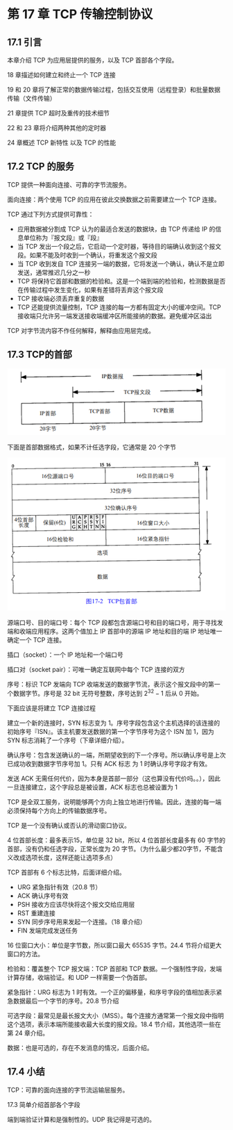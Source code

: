 # 第 17 章 TCP 传输控制协议

## 17.1 引言

本章介绍 TCP 为应用层提供的服务，以及 TCP 首部各个字段。

18 章描述如何建立和终止一个 TCP 连接

19 和 20 章将了解正常的数据传输过程，包括交互使用（远程登录）和批量数据传输（文件传输）

21 章提供 TCP 超时及重传的技术细节

22 和 23 章将介绍两种其他的定时器

24 章概述 TCP 新特性 以及 TCP 的性能



## 17.2 TCP 的服务

TCP 提供一种面向连接、可靠的字节流服务。

面向连接：两个使用 TCP 的应用在彼此交换数据之前需要建立一个 TCP 连接。

TCP 通过下列方式提供可靠性：

+ 应用数据被分割成 TCP  认为的最适合发送的数据块，由 TCP 传递给 IP 的信息单位称为『报文段』或『段』
+ 当 TCP 发出一个段之后，它启动一个定时器，等待目的端确认收到这个报文段。如果不能及时收到一个确认，将重发这个报文段
+ 当 TCP 收到发自 TCP 连接另一端的数据，它将发送一个确认，确认不是立即发送，通常推迟几分之一秒
+ TCP 将保持它首部和数据的检验和。这是一个端到端的检验和，检测数据是否在传输过程中发生变化，如果有差错将丢弃这个报文段
+ TCP 接收端必须丢弃重复的数据
+ TCP 还能提供流量控制，TCP 连接的每一方都有固定大小的缓冲空间。TCP 接收端只允许另一端发送接收端缓冲区所能接纳的数据。避免缓冲区溢出



TCP 对字节流内容不作任何解释，解释由应用层完成。



## 17.3 TCP的首部

![](17png/17-1.png)

下面是首部数据格式，如果不计任选字段，它通常是 20 个字节

![](17png/17-2.png)

源端口号、目的端口号：每个 TCP 段都包含源端口号和目的端口号，用于寻找发端和收端应用程序。这两个值加上 IP 首部中的源端 IP 地址和目的端 IP 地址唯一确定一个 TCP 连接。

插口（socket）：一个 IP 地址和一个端口号

插口对（socket pair）：可唯一确定互联网中每个 TCP 连接的双方



序号：标识 TCP 发端向 TCP 收端发送的数据字节流，表示这个报文段中的第一个数据字节。序号是 32 bit 无符号整数，序号达到 $2^{32}-1$ 后从 0 开始。

下面应该是将建立 TCP 连接过程

建立一个新的连接时，SYN 标志变为 1。序号字段包含这个主机选择的该连接的初始序号『ISN』。该主机要发送数据的第一个字节序号为这个 ISN 加 1，因为 SYN 标志消耗了一个序号（下章详细介绍）。



确认序号：包含发送确认的一端，所期望收到的下一个序号。所以确认序号是上次已成功收到数据字节序号加 1。只有 ACK 标志 为 1 时确认序号字段才有效。

发送 ACK 无需任何代价，因为本身是首部一部分（这也算没有代价吗。。），因此一旦连接建立，这个字段总是被设置，ACK 标志也总被设置为 1

TCP 是全双工服务，说明能够两个方向上独立地进行传输。因此，连接的每一端必须保持每个方向上的传输数据序号。

TCP 是一个没有确认或否认的滑动窗口协议。



4 位首部长度：最多表示15，单位是 32 bit，所以 4 位首部长度最多有 60 字节的首部，没有仍和任选字段，正常长度为 20 字节。（为什么最少都20字节，不能含义改成选项长度，这样还能让选项多点）



TCP 首部有 6 个标志比特，后面详细介绍。

+ URG 紧急指针有效（20.8 节）
+ ACK 确认序号有效
+ PSH 接收方应该尽快将这个报文交给应用层
+ RST 重建连接
+ SYN 同步序号用来发起一个连接。（18 章介绍）
+ FIN 发端完成发送任务



16 位窗口大小：单位是字节数，所以窗口最大 65535 字节。24.4 节将介绍更大窗口的方法。



检验和：覆盖整个 TCP 报文端：TCP 首部和 TCP 数据。一个强制性字段，发端计算存储，收端验证。和 UDP 一样需要一个伪首部。



紧急指针：URG 标志为 1 时有效。一个正的偏移量，和序号字段的值相加表示紧急数据最后一个字节的序号。20.8 节介绍



可选字段：最常见是最长报文大小（MSS）。每个连接方通常第一个报文段中指明这个选项，表示本端所能接收最大长度的报文段。18.4 节介绍，其他选项一些在第 24 章介绍。



数据：也是可选的，存在不发消息的情况，后面介绍。



## 17.4 小结

TCP：可靠的面向连接的字节流运输层服务。

17.3 简单介绍首部各个字段

端到端验证计算和是强制性的。UDP 我记得是可选的。